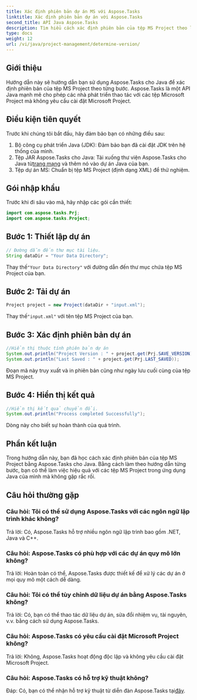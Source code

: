 ```yaml
---
title: Xác định phiên bản dự án MS với Aspose.Tasks
linktitle: Xác định phiên bản dự án với Aspose.Tasks
second_title: API Java Aspose.Tasks
description: Tìm hiểu cách xác định phiên bản của tệp MS Project theo lập trình bằng Aspose.Tasks cho Java. Hướng dẫn từng bước với các ví dụ về mã.
type: docs
weight: 12
url: /vi/java/project-management/determine-version/
---
```

## Giới thiệu
Hướng dẫn này sẽ hướng dẫn bạn sử dụng Aspose.Tasks cho Java để xác định phiên bản của tệp MS Project theo từng bước. Aspose.Tasks là một API Java mạnh mẽ cho phép các nhà phát triển thao tác với các tệp Microsoft Project mà không yêu cầu cài đặt Microsoft Project.
## Điều kiện tiên quyết
Trước khi chúng tôi bắt đầu, hãy đảm bảo bạn có những điều sau:
1. Bộ công cụ phát triển Java (JDK): Đảm bảo bạn đã cài đặt JDK trên hệ thống của mình.
2.  Tệp JAR Aspose.Tasks cho Java: Tải xuống thư viện Aspose.Tasks cho Java từ[trang mạng](https://releases.aspose.com/tasks/java/) và thêm nó vào dự án Java của bạn.
3. Tệp dự án MS: Chuẩn bị tệp MS Project (định dạng XML) để thử nghiệm.

## Gói nhập khẩu
Trước khi đi sâu vào mã, hãy nhập các gói cần thiết:
```java
import com.aspose.tasks.Prj;
import com.aspose.tasks.Project;
```
## Bước 1: Thiết lập dự án
```java
// Đường dẫn đến thư mục tài liệu.
String dataDir = "Your Data Directory";
```
 Thay thế`"Your Data Directory"` với đường dẫn đến thư mục chứa tệp MS Project của bạn.
## Bước 2: Tải dự án
```java
Project project = new Project(dataDir + "input.xml");
```
 Thay thế`"input.xml"` với tên tệp MS Project của bạn.
## Bước 3: Xác định phiên bản dự án
```java
//Hiển thị thuộc tính phiên bản dự án
System.out.println("Project Version : " + project.get(Prj.SAVE_VERSION));
System.out.println("Last Saved : " + project.get(Prj.LAST_SAVED));
```
Đoạn mã này truy xuất và in phiên bản cũng như ngày lưu cuối cùng của tệp MS Project.
## Bước 4: Hiển thị kết quả
```java
//Hiển thị kết quả chuyển đổi.
System.out.println("Process completed Successfully");
```
Dòng này cho biết sự hoàn thành của quá trình.

## Phần kết luận
Trong hướng dẫn này, bạn đã học cách xác định phiên bản của tệp MS Project bằng Aspose.Tasks cho Java. Bằng cách làm theo hướng dẫn từng bước, bạn có thể làm việc hiệu quả với các tệp MS Project trong ứng dụng Java của mình mà không gặp rắc rối.

## Câu hỏi thường gặp
### Câu hỏi: Tôi có thể sử dụng Aspose.Tasks với các ngôn ngữ lập trình khác không?
Trả lời: Có, Aspose.Tasks hỗ trợ nhiều ngôn ngữ lập trình bao gồm .NET, Java và C++.
### Câu hỏi: Aspose.Tasks có phù hợp với các dự án quy mô lớn không?
Trả lời: Hoàn toàn có thể, Aspose.Tasks được thiết kế để xử lý các dự án ở mọi quy mô một cách dễ dàng.
### Câu hỏi: Tôi có thể tùy chỉnh dữ liệu dự án bằng Aspose.Tasks không?
Trả lời: Có, bạn có thể thao tác dữ liệu dự án, sửa đổi nhiệm vụ, tài nguyên, v.v. bằng cách sử dụng Aspose.Tasks.
### Câu hỏi: Aspose.Tasks có yêu cầu cài đặt Microsoft Project không?
Trả lời: Không, Aspose.Tasks hoạt động độc lập và không yêu cầu cài đặt Microsoft Project.
### Câu hỏi: Aspose.Tasks có hỗ trợ kỹ thuật không?
 Đáp: Có, bạn có thể nhận hỗ trợ kỹ thuật từ diễn đàn Aspose.Tasks tại[đây](https://forum.aspose.com/c/tasks/15).